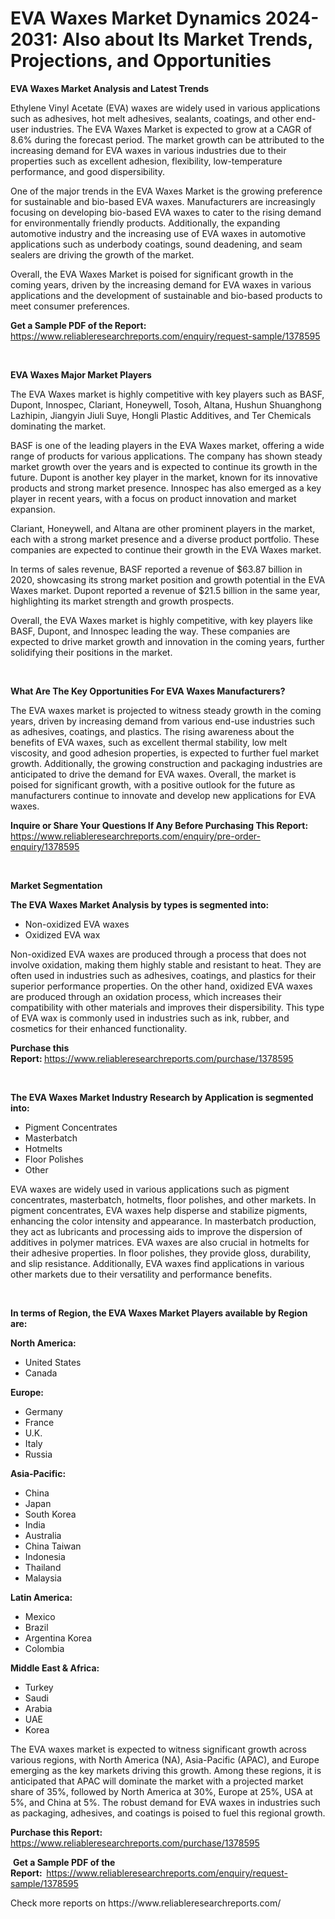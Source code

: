 <p><h1>EVA Waxes Market Dynamics 2024-2031: Also about Its Market Trends, Projections, and Opportunities</h1></p><p><strong>EVA Waxes Market Analysis and Latest Trends</strong></p>
<p><p>Ethylene Vinyl Acetate (EVA) waxes are widely used in various applications such as adhesives, hot melt adhesives, sealants, coatings, and other end-user industries. The EVA Waxes Market is expected to grow at a CAGR of 8.6% during the forecast period. The market growth can be attributed to the increasing demand for EVA waxes in various industries due to their properties such as excellent adhesion, flexibility, low-temperature performance, and good dispersibility.</p><p>One of the major trends in the EVA Waxes Market is the growing preference for sustainable and bio-based EVA waxes. Manufacturers are increasingly focusing on developing bio-based EVA waxes to cater to the rising demand for environmentally friendly products. Additionally, the expanding automotive industry and the increasing use of EVA waxes in automotive applications such as underbody coatings, sound deadening, and seam sealers are driving the growth of the market.</p><p>Overall, the EVA Waxes Market is poised for significant growth in the coming years, driven by the increasing demand for EVA waxes in various applications and the development of sustainable and bio-based products to meet consumer preferences.</p></p>
<p><strong>Get a Sample PDF of the Report:&nbsp;</strong> <a href="https://www.reliableresearchreports.com/enquiry/request-sample/1378595">https://www.reliableresearchreports.com/enquiry/request-sample/1378595</a></p>
<p>&nbsp;</p>
<p><strong>EVA Waxes Major Market Players</strong></p>
<p><p>The EVA Waxes market is highly competitive with key players such as BASF, Dupont, Innospec, Clariant, Honeywell, Tosoh, Altana, Hushun Shuanghong Lazhipin, Jiangyin Jiuli Suye, Hongli Plastic Additives, and Ter Chemicals dominating the market.</p><p>BASF is one of the leading players in the EVA Waxes market, offering a wide range of products for various applications. The company has shown steady market growth over the years and is expected to continue its growth in the future. Dupont is another key player in the market, known for its innovative products and strong market presence. Innospec has also emerged as a key player in recent years, with a focus on product innovation and market expansion.</p><p>Clariant, Honeywell, and Altana are other prominent players in the market, each with a strong market presence and a diverse product portfolio. These companies are expected to continue their growth in the EVA Waxes market.</p><p>In terms of sales revenue, BASF reported a revenue of $63.87 billion in 2020, showcasing its strong market position and growth potential in the EVA Waxes market. Dupont reported a revenue of $21.5 billion in the same year, highlighting its market strength and growth prospects.</p><p>Overall, the EVA Waxes market is highly competitive, with key players like BASF, Dupont, and Innospec leading the way. These companies are expected to drive market growth and innovation in the coming years, further solidifying their positions in the market.</p></p>
<p>&nbsp;</p>
<p><strong>What Are The Key Opportunities For EVA Waxes Manufacturers?</strong></p>
<p><p>The EVA waxes market is projected to witness steady growth in the coming years, driven by increasing demand from various end-use industries such as adhesives, coatings, and plastics. The rising awareness about the benefits of EVA waxes, such as excellent thermal stability, low melt viscosity, and good adhesion properties, is expected to further fuel market growth. Additionally, the growing construction and packaging industries are anticipated to drive the demand for EVA waxes. Overall, the market is poised for significant growth, with a positive outlook for the future as manufacturers continue to innovate and develop new applications for EVA waxes.</p></p>
<p><strong>Inquire or Share Your Questions If Any Before Purchasing This Report:</strong> <a href="https://www.reliableresearchreports.com/enquiry/pre-order-enquiry/1378595">https://www.reliableresearchreports.com/enquiry/pre-order-enquiry/1378595</a></p>
<p>&nbsp;</p>
<p><strong>Market Segmentation</strong></p>
<p><strong>The EVA Waxes Market Analysis by types is segmented into:</strong></p>
<p><ul><li>Non-oxidized EVA waxes</li><li>Oxidized EVA wax</li></ul></p>
<p><p>Non-oxidized EVA waxes are produced through a process that does not involve oxidation, making them highly stable and resistant to heat. They are often used in industries such as adhesives, coatings, and plastics for their superior performance properties. On the other hand, oxidized EVA waxes are produced through an oxidation process, which increases their compatibility with other materials and improves their dispersibility. This type of EVA wax is commonly used in industries such as ink, rubber, and cosmetics for their enhanced functionality.</p></p>
<p><strong>Purchase this Report:&nbsp;</strong><a href="https://www.reliableresearchreports.com/purchase/1378595">https://www.reliableresearchreports.com/purchase/1378595</a></p>
<p>&nbsp;</p>
<p><strong>The EVA Waxes Market Industry Research by Application is segmented into:</strong></p>
<p><ul><li>Pigment Concentrates</li><li>Masterbatch</li><li>Hotmelts</li><li>Floor Polishes</li><li>Other</li></ul></p>
<p><p>EVA waxes are widely used in various applications such as pigment concentrates, masterbatch, hotmelts, floor polishes, and other markets. In pigment concentrates, EVA waxes help disperse and stabilize pigments, enhancing the color intensity and appearance. In masterbatch production, they act as lubricants and processing aids to improve the dispersion of additives in polymer matrices. EVA waxes are also crucial in hotmelts for their adhesive properties. In floor polishes, they provide gloss, durability, and slip resistance. Additionally, EVA waxes find applications in various other markets due to their versatility and performance benefits.</p></p>
<p>&nbsp;</p>
<p><strong>In terms of Region, the EVA Waxes Market Players available by Region are:</strong></p>
<p>
    <p> <strong> North America: </strong>
        <ul>
            <li>United States</li>
            <li>Canada</li>
        </ul>
        </p> 
    <p> <strong> Europe: </strong>
        <ul>
            <li>Germany</li>
            <li>France</li>
            <li>U.K.</li>
            <li>Italy</li>
            <li>Russia</li>
        </ul>
        </p> 
    <p> <strong> Asia-Pacific: </strong>
        <ul>
            <li>China</li>
            <li>Japan</li>
            <li>South Korea</li>
            <li>India</li>
            <li>Australia</li>
            <li>China Taiwan</li>
            <li>Indonesia</li>
            <li>Thailand</li>
            <li>Malaysia</li>
        </ul>
        </p> 
    <p> <strong> Latin America: </strong>
        <ul>
            <li>Mexico</li>
            <li>Brazil</li>
            <li>Argentina Korea</li>
            <li>Colombia</li>
        </ul>
        </p> 
    <p> <strong> Middle East & Africa: </strong>
        <ul>
            <li>Turkey</li>
            <li>Saudi</li>
            <li>Arabia</li>
            <li>UAE</li>
            <li>Korea</li>
        </ul>
    </p>
    </p>
<p><p>The EVA waxes market is expected to witness significant growth across various regions, with North America (NA), Asia-Pacific (APAC), and Europe emerging as the key markets driving this growth. Among these regions, it is anticipated that APAC will dominate the market with a projected market share of 35%, followed by North America at 30%, Europe at 25%, USA at 5%, and China at 5%. The robust demand for EVA waxes in industries such as packaging, adhesives, and coatings is poised to fuel this regional growth.</p></p>
<p><strong>Purchase this Report: </strong><a href="https://www.reliableresearchreports.com/purchase/1378595">https://www.reliableresearchreports.com/purchase/1378595</a></p>
<p>&nbsp;<strong>Get a Sample PDF of the Report:&nbsp;&nbsp;</strong><a href="https://www.reliableresearchreports.com/enquiry/request-sample/1378595">https://www.reliableresearchreports.com/enquiry/request-sample/1378595</a></p>
<p><strong></strong></p>
<p>Check more reports on https://www.reliableresearchreports.com/</p>